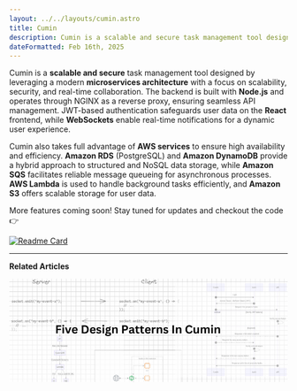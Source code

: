 ```yaml
---
layout: ../../layouts/cumin.astro
title: Cumin
description: Cumin is a scalable and secure task management tool designed to handle tasks efficiently at any scale.
dateFormatted: Feb 16th, 2025
---
```


Cumin is a **scalable and secure** task management tool designed by leveraging a modern **microservices architecture** with a focus on scalability, security, and real-time collaboration. The backend is built with **Node.js** and operates through NGINX as a reverse proxy, ensuring seamless API management. JWT-based authentication safeguards user data on the **React** frontend, while **WebSockets** enable real-time notifications for a dynamic user experience.

Cumin also takes full advantage of **AWS services** to ensure high availability and efficiency. **Amazon RDS** (PostgreSQL) and **Amazon DynamoDB** provide a hybrid approach to structured and NoSQL data storage, while **Amazon SQS** facilitates reliable message queueing for asynchronous processes. **AWS Lambda** is used to handle background tasks efficiently, and **Amazon S3** offers scalable storage for user data.

More features coming soon! Stay tuned for updates and checkout the code 👉

[![Readme Card](https://github-readme-stats.vercel.app/api/pin/?username=anikeshk&repo=cumin&theme=dark)](https://github.com/anikeshk/cumin)

---

**Related Articles**

<a href="https://anikeshk.com/post/cumin-5-design-patterns">![image.png](../../../public/assets/images/projects/cumin/link-top5.png)</a>

